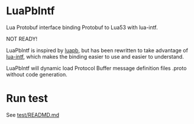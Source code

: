 # LuaPbIntf
Lua Protobuf interface binding Protobuf to Lua53 with lua-intf.

NOT READY!

LuaPbIntf is inspired by [luapb](https://github.com/zhanjunxiong/luapb),
  but has been rewritten to take advantage of
  [lua-intf](https://github.com/SteveKChiu/lua-intf),
  which makes the binding easier to use and easier to understand.

LuaPbIntf will dynamic load Protocol Buffer message definition files .proto
  without code generation.


# Run test
See [test/READMD.md](test/READMD.md)

